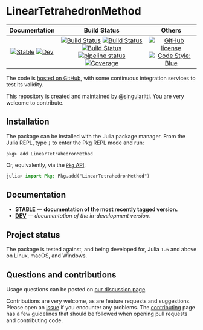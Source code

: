 # LinearTetrahedronMethod

|                                 **Documentation**                                  |                                                                                                 **Build Status**                                                                                                 |                                        **Others**                                         |
| :--------------------------------------------------------------------------------: | :--------------------------------------------------------------------------------------------------------------------------------------------------------------------------------------------------------------: | :---------------------------------------------------------------------------------------: |
| [![Stable][docs-stable-img]][docs-stable-url] [![Dev][docs-dev-img]][docs-dev-url] | [![Build Status][gha-img]][gha-url] [![Build Status][appveyor-img]][appveyor-url] [![Build Status][cirrus-img]][cirrus-url] [![pipeline status][gitlab-img]][gitlab-url] [![Coverage][codecov-img]][codecov-url] | [![GitHub license][license-img]][license-url] [![Code Style: Blue][style-img]][style-url] |

[docs-stable-img]: https://img.shields.io/badge/docs-stable-blue.svg
[docs-stable-url]: https://singularitti.github.io/LinearTetrahedronMethod.jl/stable
[docs-dev-img]: https://img.shields.io/badge/docs-dev-blue.svg
[docs-dev-url]: https://singularitti.github.io/LinearTetrahedronMethod.jl/dev
[gha-img]: https://github.com/singularitti/LinearTetrahedronMethod.jl/workflows/CI/badge.svg
[gha-url]: https://github.com/singularitti/LinearTetrahedronMethod.jl/actions
[appveyor-img]: https://ci.appveyor.com/api/projects/status/github/singularitti/LinearTetrahedronMethod.jl?svg=true
[appveyor-url]: https://ci.appveyor.com/project/singularitti/LinearTetrahedronMethod-jl
[cirrus-img]: https://api.cirrus-ci.com/github/singularitti/LinearTetrahedronMethod.jl.svg
[cirrus-url]: https://cirrus-ci.com/github/singularitti/LinearTetrahedronMethod.jl
[gitlab-img]: https://gitlab.com/singularitti/LinearTetrahedronMethod.jl/badges/main/pipeline.svg
[gitlab-url]: https://gitlab.com/singularitti/LinearTetrahedronMethod.jl/-/pipelines
[codecov-img]: https://codecov.io/gh/singularitti/LinearTetrahedronMethod.jl/branch/main/graph/badge.svg
[codecov-url]: https://codecov.io/gh/singularitti/LinearTetrahedronMethod.jl
[license-img]: https://img.shields.io/github/license/singularitti/LinearTetrahedronMethod.jl
[license-url]: https://github.com/singularitti/LinearTetrahedronMethod.jl/blob/main/LICENSE
[style-img]: https://img.shields.io/badge/code%20style-blue-4495d1.svg
[style-url]: https://github.com/invenia/BlueStyle

The code is [hosted on GitHub](https://github.com/singularitti/LinearTetrahedronMethod.jl),
with some continuous integration services to test its validity.

This repository is created and maintained by [@singularitti](https://github.com/singularitti).
You are very welcome to contribute.

## Installation

The package can be installed with the Julia package manager.
From the Julia REPL, type `]` to enter the Pkg REPL mode and run:

```
pkg> add LinearTetrahedronMethod
```

Or, equivalently, via the [`Pkg` API](https://pkgdocs.julialang.org/v1/getting-started/):

```julia
julia> import Pkg; Pkg.add("LinearTetrahedronMethod")
```

## Documentation

- [**STABLE**][docs-stable-url] — **documentation of the most recently tagged version.**
- [**DEV**][docs-dev-url] — _documentation of the in-development version._

## Project status

The package is tested against, and being developed for, Julia `1.6` and above on Linux,
macOS, and Windows.

## Questions and contributions

Usage questions can be posted on [our discussion page][discussions-url].

Contributions are very welcome, as are feature requests and suggestions. Please open an
[issue][issues-url] if you encounter any problems. The [contributing](@ref) page has
a few guidelines that should be followed when opening pull requests and contributing code.

[discussions-url]: https://github.com/singularitti/LinearTetrahedronMethod.jl/discussions
[issues-url]: https://github.com/singularitti/LinearTetrahedronMethod.jl/issues
